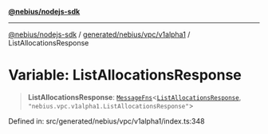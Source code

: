 [**@nebius/nodejs-sdk**](../../../../../README.md)

---

[@nebius/nodejs-sdk](../../../../../README.md) / [generated/nebius/vpc/v1alpha1](../README.md) / ListAllocationsResponse

# Variable: ListAllocationsResponse

> **ListAllocationsResponse**: [`MessageFns`](../../../../../runtime/protos/core/interfaces/MessageFns.md)\<[`ListAllocationsResponse`](../interfaces/ListAllocationsResponse.md), `"nebius.vpc.v1alpha1.ListAllocationsResponse"`\>

Defined in: src/generated/nebius/vpc/v1alpha1/index.ts:348
